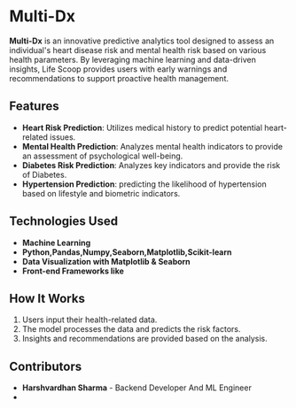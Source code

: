 # Multi-Dx

**Multi-Dx** is an innovative predictive analytics tool designed to assess an individual's heart disease risk and mental health risk based on various health parameters. By leveraging machine learning and data-driven insights, Life Scoop provides users with early warnings and recommendations to support proactive health management.

## Features
- **Heart Risk Prediction**: Utilizes medical history to predict potential heart-related issues.
- **Mental Health Prediction**: Analyzes mental health indicators to provide an assessment of psychological well-being.
- **Diabetes Risk Prediction**: Analyzes key indicators and provide the risk of Diabetes.
- **Hypertension Prediction**: predicting the likelihood of hypertension based on lifestyle and biometric indicators.

## Technologies Used
- **Machine Learning**
- **Python,Pandas,Numpy,Seaborn,Matplotlib,Scikit-learn**
- **Data Visualization with Matplotlib & Seaborn**
- **Front-end Frameworks like**

## How It Works
1. Users input their health-related data.
2. The model processes the data and predicts the risk factors.
3. Insights and recommendations are provided based on the analysis.

## Contributors
- **Harshvardhan Sharma** - Backend Developer And ML Engineer
- 
